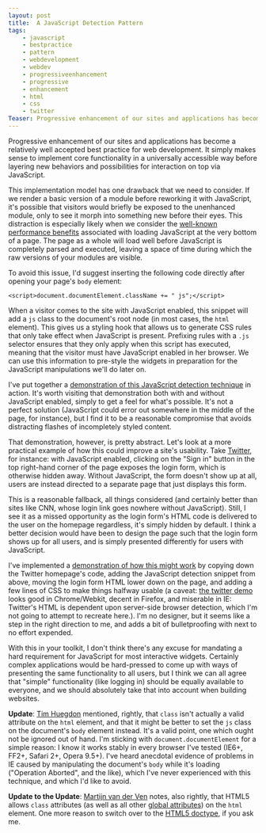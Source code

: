 ```yaml
---
layout: post
title:  A JavaScript Detection Pattern
tags:
    - javascript
    - bestpractice
    - pattern
    - webdevelopment
    - webdev
    - progressiveenhancement
    - progressive
    - enhancement
    - html
    - css
    - twitter
Teaser: Progressive enhancement of our sites and applications has become a relatively well accepted best practice for web development.  This article outlines a technique I've used successfully to ensure that core functionality is available without JavaScript, while maintaining a quality experience for the majority of users with JavaScript enabled.
---
```

Progressive enhancement of our sites and applications has become a relatively well accepted best practice for web development.  It simply makes sense to implement core functionality in a universally accessible way before layering new behaviors and possibilities for interaction on top via JavaScript.

This implementation model has one drawback that we need to consider.  If we render a basic version of a module before reworking it with JavaScript, it's possible that visitors would briefly be exposed to the unenhanced module, only to see it morph into something new before their eyes.  This distraction is especially likely when we consider the [well-known performance benefits][performance] associated with loading JavaScript at the very bottom of a page.  The page as a whole will load well before JavaScript is completely parsed and executed, leaving a space of time during which the raw versions of your modules are visible.

To avoid this issue, I'd suggest inserting the following code directly after opening your page's `body` element:

    <script>document.documentElement.className += " js";</script>

When a visitor comes to the site with JavaScript enabled, this snippet will add a `js` class to the document's root node (in most cases, the `html` element).  This gives us a styling hook that allows us to generate CSS rules that only take effect when JavaScript is present.  Prefixing rules with a `.js` selector ensures that they only apply when this script has executed, meaning that the visitor must have JavaScript enabled in her browser.  We can use this information to pre-style the widgets in preparation for the JavaScript manipulations we'll do later on.

I've put together a [demonstration of this JavaScript detection technique][demo] in action.  It's worth visiting that demonstration both with and without JavaScript enabled, simply to get a feel for what's possible.  It's not a perfect solution (JavaScript could error out somewhere in the middle of the page, for instance), but I find it to be a reasonable compromise that avoids distracting flashes of incompletely styled content.

That demonstration, however, is pretty abstract.  Let's look at a more practical example of how this could improve a site's usability.  Take [Twitter][], for instance: with JavaScript enabled, clicking on the "Sign in" button in the top right-hand corner of the page exposes the login form, which is otherwise hidden away.  Without JavaScript, the form doesn't show up at all, users are instead directed to a separate page that just displays this form.

This is a reasonable fallback, all things considered (and certainly better than sites like CNN, whose login link goes nowhere without JavaScript).  Still, I see it as a missed opportunity as the login form's HTML code is delivered to the user on the homepage regardless, it's simply hidden by default.  I think a better decision would have been to design the page such that the login form shows up for all users, and is simply presented differently for users with JavaScript.

I've implemented a [demonstration of how this might work][twitterdemo] by copying down the Twitter homepage's code, adding the JavaScript detection snippet from above, moving the login form HTML lower down on the page, and adding a few lines of CSS to make things halfway usable (a caveat: [the twitter demo][twitterdemo] looks good in Chrome/Webkit, decent in Firefox, and miserable in IE: Twitter's HTML is dependent upon server-side browser detection, which I'm not going to attempt to recreate here.).  I'm no designer, but it seems like a step in the right direction to me, and adds a bit of bulletproofing with next to no effort expended.

With this in your toolkit, I don't think there's any excuse for mandating a hard requirement for JavaScript for most interactive widgets.  Certainly complex applications would be hard-pressed to come up with ways of presenting the same functionality to all users, but I think we can all agree that "simple" functionality (like logging in) should be equally available to everyone, and we should absolutely take that into account when building websites.

__Update__: [Tim Huegdon][tim] mentioned, rightly, that `class` isn't actually a valid attribute on the `html` element, and that it might be better to set the `js` class on the document's `body` element instead.  It's a valid point, one which ought not be ignored out of hand.  I'm sticking with `document.documentElement` for a simple reason: I know it works stably in every browser I've tested (IE6+, FF2+, Safari 2+, Opera 9.5+).  I've heard anecdotal evidence of problems in IE caused by manipulating the document's `body` while it's loading ("Operation Aborted", and the like), which I've never experienced with this technique, and which I'd like to avoid.

__Update to the Update__:   [Martijn van der Ven][martijn] notes, also rightly, that HTML5 allows `class` attributes (as well as all other [global attributes][global]) on the `html` element.  One more reason to switch over to the [HTML5 doctype][doctype], if you ask me.

[performance]:  http://developer.yahoo.com/performance/rules.html#js_bottom
[twitter]:      http://twitter.com/
[demo]:         http://mikewest.org/static_content/2010-03-javascript-detection.html
[twitterdemo]:  http://mikewest.org/static_content/2010-03-javascript-detection-twitter.html
[tim]:          http://timhuegdon.com/
[martijn]:      http://vanderven.se/martijn/
[global]:       http://dev.w3.org/html5/spec/dom.html#global-attributes
[doctype]:      http://diveintohtml5.org/semantics.html#the-doctype
